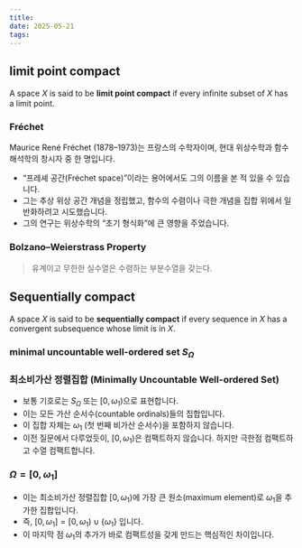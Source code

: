 ```yaml
---
title: 
date: 2025-05-21
tags: 
---
```

## limit point compact
A space $X$ is said to be **limit point compact** if every inﬁnite subset of $X$ has a limit point.

### Fréchet

Maurice René Fréchet (1878–1973)는 프랑스의 수학자이며, 현대 위상수학과 함수해석학의 창시자 중 한 명입니다.

* “프레셰 공간(Fréchet space)”이라는 용어에서도 그의 이름을 본 적 있을 수 있습니다.
* 그는 추상 위상 공간 개념을 정립했고, 함수의 수렴이나 극한 개념을 집합 위에서 일반화하려고 시도했습니다.
* 그의 연구는 위상수학의 “초기 형식화”에 큰 영향을 주었습니다.

### Bolzano–Weierstrass Property

> 유계이고 무한한 실수열은 수렴하는 부분수열을 갖는다.


## Sequentially compact
A space $X$ is said to be **sequentially compact** if every sequence in $X$ has a convergent subsequence whose limit is in $X$.

### minimal uncountable well-ordered set $S_\Omega$

###  최소비가산 정렬집합 (Minimally Uncountable Well-ordered Set)
* 보통 기호로는 $S_\Omega$ 또는 $[0, \omega_1)$으로 표현합니다.
* 이는 모든 가산 순서수(countable ordinals)들의 집합입니다.
* 이 집합 자체는 $\omega_1$ (첫 번째 비가산 순서수)을 포함하지 않습니다.
* 이전 질문에서 다루었듯이, $[0, \omega_1)$은 컴팩트하지 않습니다. 하지만 극한점 컴팩트하고 수열 컴팩트합니다.

### $\Omega = [0, \omega_1]$
* 이는 최소비가산 정렬집합 $[0, \omega_1)$에 가장 큰 원소(maximum element)로 $\omega_1$을 추가한 집합입니다.
* 즉, $[0, \omega_1] = [0, \omega_1) \cup \{\omega_1\}$ 입니다.
* 이 마지막 점 $\omega_1$의 추가가 바로 컴팩트성을 갖게 만드는 핵심적인 차이입니다.
